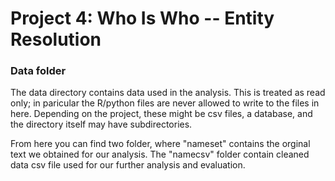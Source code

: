 # Project 4: Who Is Who -- Entity Resolution

### Data folder

The data directory contains data used in the analysis. This is treated as read only; in paricular the R/python files are never allowed to write to the files in here. Depending on the project, these might be csv files, a database, and the directory itself may have subdirectories.

From here you can find two folder, where "nameset" contains the orginal text we obtained for our analysis. The "namecsv" folder contain cleaned data csv file used for our further analysis and evaluation.